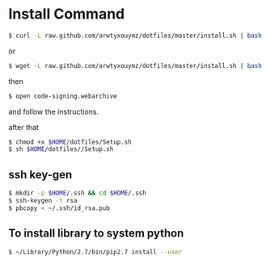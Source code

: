 # Install Command

```sh
$ curl -L raw.github.com/arwtyxouymz/dotfiles/master/install.sh | bash
```

or

```sh
$ wget -L raw.github.com/arwtyxouymz/dotfiles/master/install.sh | bash
```
then

```sh
$ open code-signing.webarchive
```
and follow the instructions.


after that

```sh
$ chmod +x $HOME/dotfiles/Setup.sh
$ sh $HOME/dotfiles//Setup.sh
```

## ssh key-gen

```sh
$ mkdir -p $HOME/.ssh && cd $HOME/.ssh
$ ssh-keygen -t rsa
$ pbcopy < ~/.ssh/id_rsa.pub
```

## To install library to system python
```sh
$ ~/Library/Python/2.7/bin/pip2.7 install --user
```
